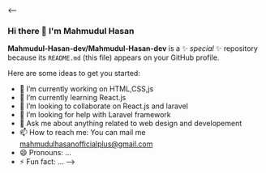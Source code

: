 <--
### Hi there 👋 I'm Mahmudul Hasan


**Mahmudul-Hasan-dev/Mahmudul-Hasan-dev** is a ✨ _special_ ✨ repository because its `README.md` (this file) appears on your GitHub profile.

Here are some ideas to get you started:


- 🔭 I’m currently working on HTML,CSS,js
- 🌱 I’m currently learning React.js
- 👯 I’m looking to collaborate on React.js and laravel
- 🤔 I’m looking for help with Laravel framework
- 💬 Ask me about anything related to web design and developement
- 📫 How to reach me: You can mail me mahmudulhasanofficialplus@gmail.com
- 😄 Pronouns: ...
- ⚡ Fun fact: ...
-->
